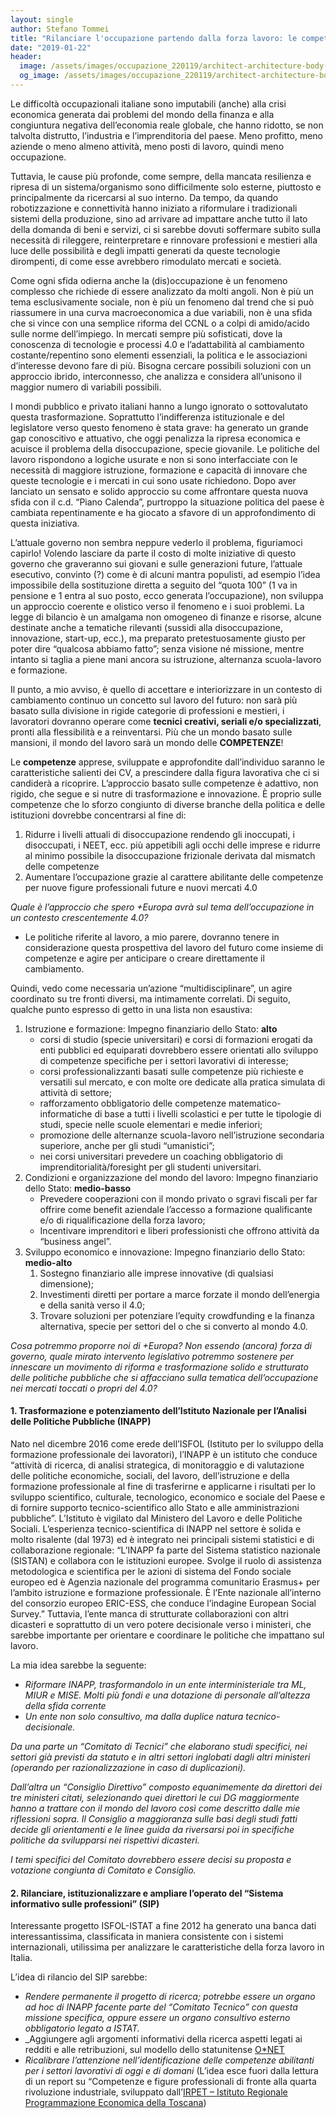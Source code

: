```yaml
---
layout: single
author: Stefano Tommei
title: "Rilanciare l'occupazione partendo dalla forza lavoro: le competenze come base del lavoro di domani"
date: "2019-01-22"
header:
  image: /assets/images/occupazione_220119/architect-architecture-body-33343.jpg
  og_image: /assets/images/occupazione_220119/architect-architecture-body-33343.jpg
---
```


Le difficoltà occupazionali italiane sono imputabili (anche) alla crisi economica generata dai problemi del mondo della finanza e alla congiuntura negativa dell’economia reale globale, che hanno ridotto, se non talvolta distrutto, l’industria e l’imprenditoria del paese. Meno profitto, meno aziende o meno almeno attività, meno posti di lavoro, quindi meno occupazione.

Tuttavia, le cause più profonde, come sempre, della mancata resilienza e ripresa di un sistema/organismo sono difficilmente solo esterne, piuttosto e principalmente da ricercarsi al suo interno. Da tempo, da quando robotizzazione e connettività hanno iniziato a riformulare i tradizionali sistemi della produzione, sino ad arrivare ad impattare anche tutto il lato della domanda di beni e servizi, ci si sarebbe dovuti soffermare subito sulla necessità di rileggere, reinterpretare e rinnovare professioni e mestieri alla luce delle possibilità e degli impatti generati da queste tecnologie dirompenti, di come esse avrebbero rimodulato mercati e società.

Come ogni sfida odierna anche la (dis)occupazione è un fenomeno complesso che richiede di essere analizzato da molti angoli. Non è più un tema esclusivamente sociale, non è più un fenomeno dal trend che si può riassumere in una curva macroeconomica a due variabili, non è una sfida che si vince con una semplice riforma del CCNL o a colpi di amido/acido sulle norme dell’impiego. In mercati sempre più sofisticati, dove la conoscenza di tecnologie e processi 4.0 e l’adattabilità al cambiamento costante/repentino sono elementi essenziali, la politica e le associazioni d’interesse devono fare di più. Bisogna cercare possibili soluzioni con un approccio ibrido, interconnesso, che analizza e considera all’unisono il maggior numero di variabili possibili.

I mondi pubblico e privato italiani hanno a lungo ignorato o sottovalutato questa trasformazione. Soprattutto l’indifferenza istituzionale e del legislatore verso questo fenomeno è stata grave: ha generato un grande gap conoscitivo e attuativo, che oggi penalizza la ripresa economica e acuisce il problema della disoccupazione, specie giovanile. Le politiche del lavoro rispondono a logiche usurate e non si sono interfacciate con le necessità di maggiore istruzione, formazione e capacità di innovare che queste tecnologie e i mercati in cui sono usate richiedono. Dopo aver lanciato un sensato e solido approccio su come affrontare questa nuova sfida con il c.d. “Piano Calenda”, purtroppo la situazione politica del paese è cambiata repentinamente e ha giocato a sfavore di un approfondimento di questa iniziativa.

L’attuale governo non sembra neppure vederlo il problema, figuriamoci capirlo! Volendo lasciare da parte il costo di molte iniziative di questo governo che graveranno sui giovani e sulle generazioni future, l’attuale esecutivo, convinto (?) come è di alcuni mantra populisti, ad esempio l’idea impossibile della sostituzione diretta a seguito del “quota 100” (1 va in pensione e 1 entra al suo posto, ecco generata l’occupazione), non sviluppa un approccio coerente e olistico verso il fenomeno e i suoi problemi. La legge di bilancio è un amalgama non omogeneo di finanze e risorse, alcune destinate anche a tematiche rilevanti (sussidi alla disoccupazione, innovazione, start-up, ecc.), ma preparato pretestuosamente giusto per poter dire “qualcosa abbiamo fatto”; senza visione né missione, mentre intanto si taglia a piene mani ancora su istruzione, alternanza scuola-lavoro e formazione.

Il punto, a mio avviso, è quello di accettare e interiorizzare in un contesto di cambiamento continuo un concetto sul lavoro del futuro: non sarà più basato sulla divisione in rigide categorie di professioni e mestieri, i lavoratori dovranno operare come **tecnici creativi, seriali e/o specializzati**, pronti alla flessibilità e a reinventarsi. Più che un mondo basato sulle mansioni, il mondo del lavoro sarà un mondo delle **COMPETENZE**!

Le **competenze** apprese, sviluppate e approfondite dall’individuo saranno le caratteristiche salienti dei CV, a prescindere dalla figura lavorativa che ci si candiderà a ricoprire. L’approccio basato sulle competenze è adattivo, non rigido, che segue e si nutre di trasformazione e innovazione. È proprio sulle competenze che lo sforzo congiunto di diverse branche della politica e delle istituzioni dovrebbe concentrarsi al fine di:

1. Ridurre i livelli attuali di disoccupazione rendendo gli inoccupati, i disoccupati, i NEET, ecc. più appetibili agli occhi delle imprese e ridurre al minimo possibile la disoccupazione frizionale derivata dal mismatch delle competenze
2. Aumentare l’occupazione grazie al carattere abilitante delle competenze per nuove figure professionali future e nuovi mercati 4.0

_Quale è l’approccio che spero +Europa avrà sul tema dell’occupazione in un contesto crescentemente 4.0?_

- Le politiche riferite al lavoro, a mio parere, dovranno tenere in considerazione questa prospettiva del lavoro del futuro come insieme di competenze e agire per anticipare o creare direttamente il cambiamento.

Quindi, vedo come necessaria un’azione “multidisciplinare”, un agire coordinato su tre fronti diversi, ma intimamente correlati. Di seguito, qualche punto espresso di getto in una lista non esaustiva:

1. Istruzione e formazione: Impegno finanziario dello Stato: **alto**
    - corsi di studio (specie universitari) e corsi di formazioni erogati da enti pubblici ed equiparati dovrebbero essere orientati allo sviluppo di competenze specifiche per i settori lavorativi di interesse;
    - corsi professionalizzanti basati sulle competenze più richieste e versatili sul mercato, e con molte ore dedicate alla pratica simulata di attività di settore;
    - rafforzamento obbligatorio delle competenze matematico-informatiche di base a tutti i livelli scolastici e per tutte le tipologie di studi, specie nelle scuole elementari e medie inferiori;
    - promozione delle alternanze scuola-lavoro nell’istruzione secondaria superiore, anche per gli studi “umanistici”;
    - nei corsi universitari prevedere un coaching obbligatorio di imprenditorialità/foresight per gli studenti universitari.
2. Condizioni e organizzazione del mondo del lavoro: Impegno finanziario dello Stato: **medio-basso**
    - Prevedere cooperazioni con il mondo privato o sgravi fiscali per far offrire come benefit aziendale l’accesso a formazione qualificante e/o di riqualificazione della forza lavoro;
    - Incentivare imprenditori e liberi professionisti che offrono attività da “business angel”.
3. Sviluppo economico e innovazione: Impegno finanziario dello Stato: **medio-alto**
    1. Sostegno finanziario alle imprese innovative (di qualsiasi dimensione);
    2. Investimenti diretti per portare a marce forzate il mondo dell’energia e della sanità verso il 4.0;
    3. Trovare soluzioni per potenziare l’equity crowdfunding e la finanza alternativa, specie per settori del o che si converto al mondo 4.0.

_Cosa potremmo proporre noi di +Europa? Non essendo (ancora) forza di governo, quale mirato intervento legislativo potremmo sostenere per innescare un movimento di riforma e trasformazione solido e strutturato delle politiche pubbliche che si affacciano sulla tematica dell’occupazione nei mercati toccati o propri del 4.0?_

#### 1\. Trasformazione e potenziamento dell’Istituto Nazionale per l’Analisi delle Politiche Pubbliche (INAPP)

Nato nel dicembre 2016 come erede dell’ISFOL (Istituto per lo sviluppo della formazione professionale dei lavoratori), l’INAPP è un istituto che conduce “attività di ricerca, di analisi strategica, di monitoraggio e di valutazione delle politiche economiche, sociali, del lavoro, dell’istruzione e della formazione professionale al fine di trasferirne e applicarne i risultati per lo sviluppo scientifico, culturale, tecnologico, economico e sociale del Paese e di fornire supporto tecnico-scientifico allo Stato e alle amministrazioni pubbliche”. L’Istituto è vigilato dal Ministero del Lavoro e delle Politiche Sociali. L’esperienza tecnico-scientifica di INAPP nel settore è solida e molto risalente (dal 1973) ed è integrato nei principali sistemi statistici e di collaborazione regionale: “L’INAPP fa parte del Sistema statistico nazionale (SISTAN) e collabora con le istituzioni europee. Svolge il ruolo di assistenza metodologica e scientifica per le azioni di sistema del Fondo sociale europeo ed è Agenzia nazionale del programma comunitario Erasmus+ per l’ambito istruzione e formazione professionale. È l’Ente nazionale all’interno del consorzio europeo ERIC-ESS, che conduce l’indagine European Social Survey.” Tuttavia, l’ente manca di strutturate collaborazioni con altri dicasteri e soprattutto di un vero potere decisionale verso i ministeri, che sarebbe importante per orientare e coordinare le politiche che impattano sul lavoro.

La mia idea sarebbe la seguente:

- _Riformare INAPP, trasformandolo in un ente interministeriale tra ML, MIUR e MISE. Molti più fondi e una dotazione di personale all’altezza della sfida corrente_
- _Un ente non solo consultivo, ma dalla duplice natura tecnico-decisionale._

_Da una parte un “Comitato di Tecnici” che elaborano studi specifici, nei settori già previsti da statuto e in altri settori inglobati dagli altri ministeri (operando per razionalizzazione in caso di duplicazioni)._

_Dall’altra un “Consiglio Direttivo” composto equanimemente da direttori dei tre ministeri citati, selezionando quei direttori le cui DG maggiormente hanno a trattare con il mondo del lavoro così come descritto dalle mie riflessioni sopra. Il Consiglio a maggioranza sulle basi degli studi fatti decide gli orientamenti e le linee guida da riversarsi poi in specifiche politiche da svilupparsi nei rispettivi dicasteri._

_I temi specifici del Comitato dovrebbero essere decisi su proposta e votazione congiunta di Comitato e Consiglio._

#### 2\. Rilanciare, istituzionalizzare e ampliare l’operato del “Sistema informativo sulle professioni” (SIP)

Interessante progetto ISFOL-ISTAT a fine 2012 ha generato una banca dati interessantissima, classificata in maniera consistente con i sistemi internazionali, utilissima per analizzare le caratteristiche della forza lavoro in Italia.

L’idea di rilancio del SIP sarebbe:

- _Rendere permanente il progetto di ricerca; potrebbe essere un organo ad hoc di INAPP facente parte del “Comitato Tecnico” con questa missione specifica, oppure essere un organo consultivo esterno obbligatorio legato a ISTAT._
- _Aggiungere agli argomenti informativi della ricerca aspetti legati ai redditi e alle retribuzioni, sul modello dello statunitense [O\*NET](https://www.onetcenter.org/overview.html?fbclid=IwAR1M9bFEPwuzA_DgMLFtq-mVa7mUXS2aAF9Gma8d_h0L345uSUyag0JE7c0)
- _Ricalibrare l’attenzione nell’identificazione delle competenze abilitanti per i settori lavorativi di oggi e di domani_ (L’idea esce fuori dalla lettura di un report su “Competenze e figure professionali di fronte alla quarta rivoluzione industriale, sviluppato dall’[IRPET – Istituto Regionale Programmazione Economica della Toscana](http://www.irpet.it/wp-content/uploads/2018/01/rapporto_competenze-4-0-faraoni-gennaio-2018.pdf?fbclid=IwAR1pgvLcPfRo2iaKoIEDrjkDS0Ppm5-w59xEXk5vvXsx0CtwVX5Vep0-HcY))
